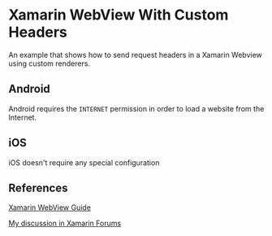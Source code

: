 # Xamarin WebView With Custom Headers
An example that shows how to send request headers in a Xamarin Webview using custom renderers.

## Android

Android requires the `INTERNET` permission in order to load a website from the Internet.


## iOS

iOS doesn't require any special configuration


## References

[Xamarin WebView Guide](https://developer.xamarin.com/guides/xamarin-forms/user-interface/webview/)

[My discussion in Xamarin Forums](https://forums.xamarin.com/discussion/57284/it-is-possible-to-send-headers-when-calling-a-webview)
